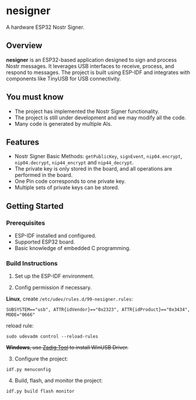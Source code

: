 # nesigner

A hardware ESP32 Nostr Signer.

## Overview

**nesigner** is an ESP32-based application designed to sign and process Nostr messages. It leverages USB interfaces to receive, process, and respond to messages. The project is built using ESP-IDF and integrates with components like TinyUSB for USB connectivity.

## You must know

- The project has implemented the Nostr Signer functionality.
- The project is still under development and we may modify all the code.
- Many code is generated by multiple AIs.

## Features

- Nostr Signer Basic Methods: ```getPublicKey```, ```signEvent```, ```nip04.encrypt```, ```nip04.decrypt```, ```nip44_encrypt``` and ```nip44_decrypt```.
- The private key is only stored in the board, and all operations are performed in the board.
- One Pin code corresponds to one private key.
- Multiple sets of private keys can be stored.

## Getting Started

### Prerequisites

- ESP-IDF installed and configured.
- Supported ESP32 board.
- Basic knowledge of embedded C programming.

### Build Instructions

1. Set up the ESP-IDF environment.

2. Config permission if necessary.

**Linux**, create ```/etc/udev/rules.d/99-nesigner.rules```:

```
SUBSYSTEM=="usb", ATTR{idVendor}=="0x2323", ATTR{idProduct}=="0x3434", MODE="0666"
```

reload rule:

```
sudo udevadm control --reload-rules
```

~~**Windows**, use [Zadig Tool](https://zadig.akeo.ie/) to install WinUSB Driver.~~


3. Configure the project:

```
idf.py menuconfig
```

4. Build, flash, and monitor the project:

```
idf.py build flash monitor
```